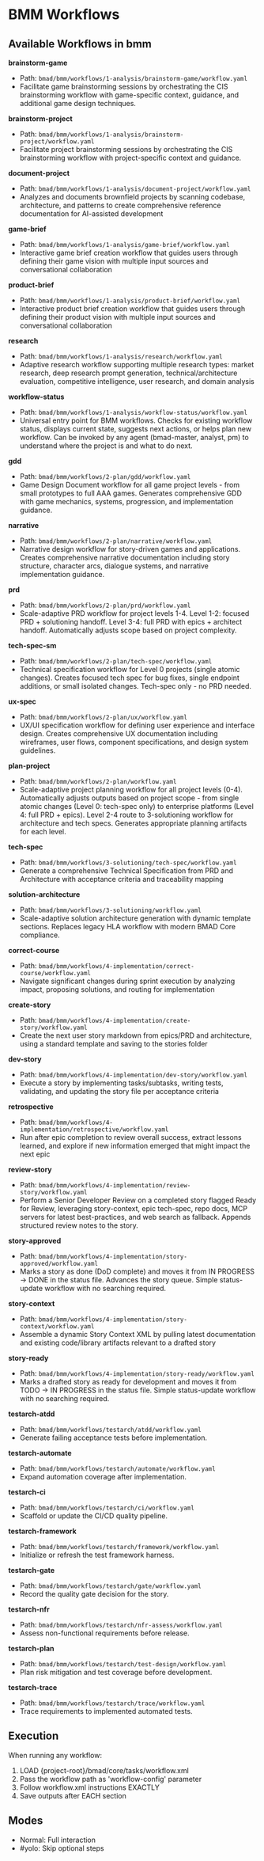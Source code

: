 # BMM Workflows

## Available Workflows in bmm

**brainstorm-game**
- Path: `bmad/bmm/workflows/1-analysis/brainstorm-game/workflow.yaml`
- Facilitate game brainstorming sessions by orchestrating the CIS brainstorming workflow with game-specific context, guidance, and additional game design techniques.

**brainstorm-project**
- Path: `bmad/bmm/workflows/1-analysis/brainstorm-project/workflow.yaml`
- Facilitate project brainstorming sessions by orchestrating the CIS brainstorming workflow with project-specific context and guidance.

**document-project**
- Path: `bmad/bmm/workflows/1-analysis/document-project/workflow.yaml`
- Analyzes and documents brownfield projects by scanning codebase, architecture, and patterns to create comprehensive reference documentation for AI-assisted development

**game-brief**
- Path: `bmad/bmm/workflows/1-analysis/game-brief/workflow.yaml`
- Interactive game brief creation workflow that guides users through defining their game vision with multiple input sources and conversational collaboration

**product-brief**
- Path: `bmad/bmm/workflows/1-analysis/product-brief/workflow.yaml`
- Interactive product brief creation workflow that guides users through defining their product vision with multiple input sources and conversational collaboration

**research**
- Path: `bmad/bmm/workflows/1-analysis/research/workflow.yaml`
- Adaptive research workflow supporting multiple research types: market research, deep research prompt generation, technical/architecture evaluation, competitive intelligence, user research, and domain analysis

**workflow-status**
- Path: `bmad/bmm/workflows/1-analysis/workflow-status/workflow.yaml`
- Universal entry point for BMM workflows. Checks for existing workflow status, displays current state, suggests next actions, or helps plan new workflow. Can be invoked by any agent (bmad-master, analyst, pm) to understand where the project is and what to do next.

**gdd**
- Path: `bmad/bmm/workflows/2-plan/gdd/workflow.yaml`
- Game Design Document workflow for all game project levels - from small prototypes to full AAA games. Generates comprehensive GDD with game mechanics, systems, progression, and implementation guidance.

**narrative**
- Path: `bmad/bmm/workflows/2-plan/narrative/workflow.yaml`
- Narrative design workflow for story-driven games and applications. Creates comprehensive narrative documentation including story structure, character arcs, dialogue systems, and narrative implementation guidance.

**prd**
- Path: `bmad/bmm/workflows/2-plan/prd/workflow.yaml`
- Scale-adaptive PRD workflow for project levels 1-4. Level 1-2: focused PRD + solutioning handoff. Level 3-4: full PRD with epics + architect handoff. Automatically adjusts scope based on project complexity.

**tech-spec-sm**
- Path: `bmad/bmm/workflows/2-plan/tech-spec/workflow.yaml`
- Technical specification workflow for Level 0 projects (single atomic changes). Creates focused tech spec for bug fixes, single endpoint additions, or small isolated changes. Tech-spec only - no PRD needed.

**ux-spec**
- Path: `bmad/bmm/workflows/2-plan/ux/workflow.yaml`
- UX/UI specification workflow for defining user experience and interface design. Creates comprehensive UX documentation including wireframes, user flows, component specifications, and design system guidelines.

**plan-project**
- Path: `bmad/bmm/workflows/2-plan/workflow.yaml`
- Scale-adaptive project planning workflow for all project levels (0-4). Automatically adjusts outputs based on project scope - from single atomic changes (Level 0: tech-spec only) to enterprise platforms (Level 4: full PRD + epics). Level 2-4 route to 3-solutioning workflow for architecture and tech specs. Generates appropriate planning artifacts for each level.

**tech-spec**
- Path: `bmad/bmm/workflows/3-solutioning/tech-spec/workflow.yaml`
- Generate a comprehensive Technical Specification from PRD and Architecture with acceptance criteria and traceability mapping

**solution-architecture**
- Path: `bmad/bmm/workflows/3-solutioning/workflow.yaml`
- Scale-adaptive solution architecture generation with dynamic template sections. Replaces legacy HLA workflow with modern BMAD Core compliance.

**correct-course**
- Path: `bmad/bmm/workflows/4-implementation/correct-course/workflow.yaml`
- Navigate significant changes during sprint execution by analyzing impact, proposing solutions, and routing for implementation

**create-story**
- Path: `bmad/bmm/workflows/4-implementation/create-story/workflow.yaml`
- Create the next user story markdown from epics/PRD and architecture, using a standard template and saving to the stories folder

**dev-story**
- Path: `bmad/bmm/workflows/4-implementation/dev-story/workflow.yaml`
- Execute a story by implementing tasks/subtasks, writing tests, validating, and updating the story file per acceptance criteria

**retrospective**
- Path: `bmad/bmm/workflows/4-implementation/retrospective/workflow.yaml`
- Run after epic completion to review overall success, extract lessons learned, and explore if new information emerged that might impact the next epic

**review-story**
- Path: `bmad/bmm/workflows/4-implementation/review-story/workflow.yaml`
- Perform a Senior Developer Review on a completed story flagged Ready for Review, leveraging story-context, epic tech-spec, repo docs, MCP servers for latest best-practices, and web search as fallback. Appends structured review notes to the story.

**story-approved**
- Path: `bmad/bmm/workflows/4-implementation/story-approved/workflow.yaml`
- Marks a story as done (DoD complete) and moves it from IN PROGRESS → DONE in the status file. Advances the story queue. Simple status-update workflow with no searching required.

**story-context**
- Path: `bmad/bmm/workflows/4-implementation/story-context/workflow.yaml`
- Assemble a dynamic Story Context XML by pulling latest documentation and existing code/library artifacts relevant to a drafted story

**story-ready**
- Path: `bmad/bmm/workflows/4-implementation/story-ready/workflow.yaml`
- Marks a drafted story as ready for development and moves it from TODO → IN PROGRESS in the status file. Simple status-update workflow with no searching required.

**testarch-atdd**
- Path: `bmad/bmm/workflows/testarch/atdd/workflow.yaml`
- Generate failing acceptance tests before implementation.

**testarch-automate**
- Path: `bmad/bmm/workflows/testarch/automate/workflow.yaml`
- Expand automation coverage after implementation.

**testarch-ci**
- Path: `bmad/bmm/workflows/testarch/ci/workflow.yaml`
- Scaffold or update the CI/CD quality pipeline.

**testarch-framework**
- Path: `bmad/bmm/workflows/testarch/framework/workflow.yaml`
- Initialize or refresh the test framework harness.

**testarch-gate**
- Path: `bmad/bmm/workflows/testarch/gate/workflow.yaml`
- Record the quality gate decision for the story.

**testarch-nfr**
- Path: `bmad/bmm/workflows/testarch/nfr-assess/workflow.yaml`
- Assess non-functional requirements before release.

**testarch-plan**
- Path: `bmad/bmm/workflows/testarch/test-design/workflow.yaml`
- Plan risk mitigation and test coverage before development.

**testarch-trace**
- Path: `bmad/bmm/workflows/testarch/trace/workflow.yaml`
- Trace requirements to implemented automated tests.


## Execution

When running any workflow:
1. LOAD {project-root}/bmad/core/tasks/workflow.xml
2. Pass the workflow path as 'workflow-config' parameter
3. Follow workflow.xml instructions EXACTLY
4. Save outputs after EACH section

## Modes
- Normal: Full interaction
- #yolo: Skip optional steps
